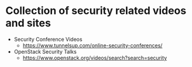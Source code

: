 # Collection of security related videos and sites

- Security Conference Videos
  * https://www.tunnelsup.com/online-security-conferences/
- OpenStack Security Talks
  * https://www.openstack.org/videos/search?search=security
